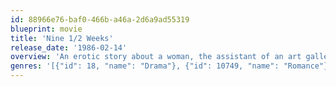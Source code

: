 ```yaml
---
id: 88966e76-baf0-466b-a46a-2d6a9ad55319
blueprint: movie
title: 'Nine 1/2 Weeks'
release_date: '1986-02-14'
overview: 'An erotic story about a woman, the assistant of an art gallery, who gets involved in an impersonal affair with a man. She barely knows about his life, only about the sex games they play, so the relationship begins to get complicated.'
genres: '[{"id": 18, "name": "Drama"}, {"id": 10749, "name": "Romance"}]'
---
```

